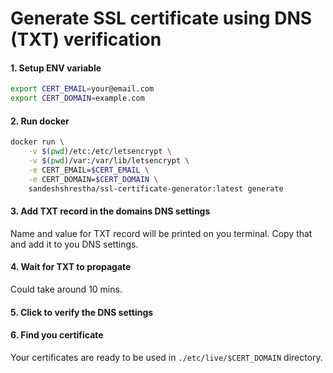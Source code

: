 # Generate SSL certificate using DNS (TXT) verification

#### 1. Setup ENV variable
```sh
export CERT_EMAIL=your@email.com
export CERT_DOMAIN=example.com
```

#### 2. Run docker 
```sh
docker run \
    -v $(pwd)/etc:/etc/letsencrypt \
    -v $(pwd)/var:/var/lib/letsencrypt \
    -e CERT_EMAIL=$CERT_EMAIL \
    -e CERT_DOMAIN=$CERT_DOMAIN \
    sandeshshrestha/ssl-certificate-generator:latest generate
```

#### 3. Add TXT record in the domains DNS settings
Name and value for TXT record will be printed on you terminal. Copy that and add it to you DNS settings.
#### 4. Wait for TXT to propagate
Could take around 10 mins.
#### 5. Click <ENTER> to verify the DNS settings
#### 6. Find you certificate
Your certificates are ready to be used in `./etc/live/$CERT_DOMAIN` directory.
